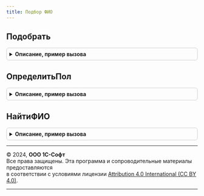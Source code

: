 ```yaml
---
title: Подбор ФИО
---
```



## Подобрать
<details style="margin: 1em 0; padding: 0.5em; border: 1px solid #ccc; border-radius: 6px;">

<summary style="font-weight: bold; cursor: pointer;">Описание, пример вызова</summary>

```bsl

// Возвращает результат поиска по классификатору, пустой массив если данные не найдены.
//
// Параметры:
//  РежимПоиска - Строка - Режим поиска значения по классификатору, может принимать следующие значения:
//    "Фамилия", "Имя", "Отчество", "ФИО".
//  ДанныеФИО - Структура, Неопределено - описывает данные ФИО, по которым будет выполняться поиск.
//    В случае если значение параметра "Пол" пустое, будет использована для его определения по данным классификатора:
//    * Фамилия - Строка, Неопределено - описывает фамилию лица (ее часть когда РежимПоиска = "Фамилия").
//      Свойство может не передаваться.
//    * Имя - Строка, Неопределено - описывает имя лица (его часть когда РежимПоиска = "Имя").
//      Свойство может не передаваться.
//    * Отчество - Строка, Неопределено - описывает отчество лица (его часть когда РежимПоиска = "Отчество").
//      Свойство может не передаваться.
//    * Представление - Строка - описывает ФИО лица (в тех случаях когда РежимПоиска = "ФИО").
//      Свойство может не передаваться.
//  Пол - Число - задает значение пола для поиска значения в классификаторе, может принимать значения:
//    0 - не задан(будет определен по данным структуры ДанныеФИО), 1- мужской, 2 - женский, 3 - допустимы оба.
//  РазмерВыборки - Число - определяет размер выборки данных классификатора.
// Возвращаемое значение:
//   Массив из Строка - данные поиска по классификатору, отсортированные по популярности.
//
Функция Подобрать(РежимПоиска, ДанныеФИО = Неопределено, Пол = 0, РазмерВыборки = 10) Экспорт
```

Пример вызова
```bsl
Результат = ПодборФИО.Подобрать(РежимПоиска, ДанныеФИО, Пол, РазмерВыборки);
```
</details>

## ОпределитьПол
<details style="margin: 1em 0; padding: 0.5em; border: 1px solid #ccc; border-radius: 6px;">

<summary style="font-weight: bold; cursor: pointer;">Описание, пример вызова</summary>

```bsl

// Возвращает результат определения пола по данным классификатора.
//
// Параметры:
//  ДанныеФИО - Структура, Неопределено - описывает данные ФИО, по которым будет выполняться поиск.
//  Если передано свойство "Представление", поиск будет выполнятся по нему.
//    * Фамилия - Строка - описывает фамилию лица. Свойство может не передаваться.
//    * Имя - Строка - описывает имя лица. Свойство может не передаваться.
//    * Отчество - Строка - описывает отчество лица. Свойство может не передаваться.
//    * Представление - Строка - описывает ФИО лица. Свойство может не передаваться.
//  Возвращаемое значение:
//    Число - значение пола по данным классификатора, может принимать значения:
//      1- мужской, 2 - женский, 3 - допустимы оба.
//
Функция ОпределитьПол(ДанныеФИО) Экспорт
```

Пример вызова
```bsl
Результат = ПодборФИО.ОпределитьПол(ДанныеФИО) 
```
</details>

## НайтиФИО
<details style="margin: 1em 0; padding: 0.5em; border: 1px solid #ccc; border-radius: 6px;">

<summary style="font-weight: bold; cursor: pointer;">Описание, пример вызова</summary>

```bsl

// Выполняет поиск значений в классификатора по переданным частям ФИО.
//
// Параметры:
//  ЧастиФИО - Массив из Строка - данные для поиска в классификаторе.
//  ПолноеСовпадение - Булево - режим поиска. Если установлено Истина при поиске
//   будет проверяться равенство строки поиска с значением классификаторов,
//   если Ложь, для сравнения используется ПОДОБНО. Допускается указывать
//   параметры не точного поиска, например, Пет%.
//
//  Возвращаемое значение:
//    Структура - результат поиска:
//    * Фамилии - Массив из Структура - найденные фамилии:
//      ** Значение - Строка - найденное значение;
//      ** ПриоритетОтображения - Число - приоритет значения;
//      Свойство может не передаваться.
//    * Имена - Массив из Структура - найденные имена:
//      ** Значение - Строка - найденное значение;
//      ** ПриоритетОтображения - Число - приоритет значения;
//    * Отчества - Массив из Структура - найденные отчества:
//      ** Значение - Строка - найденное значение;
//
// Пример:
//	ЧастиФИО = Новый Массив;
//	ЧастиФИО.Добавить("Пет%");
//	Результат = ПодборФИО.НайтиФИО(ЧастиФИО, Ложь);
//
Функция НайтиФИО(ЧастиФИО, ПолноеСовпадение = Истина) Экспорт
```

Пример вызова
```bsl
Результат = ПодборФИО.НайтиФИО(ЧастиФИО, ПолноеСовпадение);
```
</details>

---

© 2024, **ООО 1С-Софт**  
Все права защищены. Эта программа и сопроводительные материалы предоставляются  
в соответствии с условиями лицензии [Attribution 4.0 International (CC BY 4.0)](https://creativecommons.org/licenses/by/4.0/legalcode).

---
